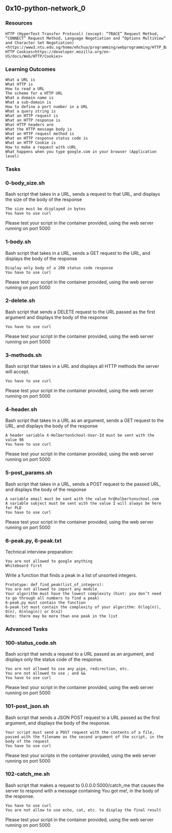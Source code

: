 ## **0x10-python-network_0**

### **Resources**

    HTTP (HyperText Transfer Protocol) (except: “TRACE” Request Method, “CONNECT” Request Method, Language Negotiation and “Options MultiView” and Character Set Negotiation)<https://www3.ntu.edu.sg/home/ehchua/programming/webprogramming/HTTP_Basics.html>
    HTTP Cookies<https://developer.mozilla.org/en-US/docs/Web/HTTP/Cookies>

### **Learning Outcomes**

    What a URL is
    What HTTP is
    How to read a URL
    The scheme for a HTTP URL
    What a domain name is
    What a sub-domain is
    How to define a port number in a URL
    What a query string is
    What an HTTP request is
    What an HTTP response is
    What HTTP headers are
    What the HTTP message body is
    What an HTTP request method is
    What an HTTP response status code is
    What an HTTP Cookie is
    How to make a request with cURL
    What happens when you type google.com in your browser (Application level)

### **Tasks**
### **0-body_size.sh**
Bash script that takes in a URL, sends a request to that URL, and displays the size of the body of the response

    The size must be displayed in bytes
    You have to use curl

Please test your script in the container provided, using the web server running on port 5000

### **1-body.sh**
Bash script that takes in a URL, sends a GET request to the URL, and displays the body of the response

    Display only body of a 200 status code response
    You have to use curl

Please test your script in the container provided, using the web server running on port 5000

### **2-delete.sh**
Bash script that sends a DELETE request to the URL passed as the first argument and displays the body of the response

    You have to use curl

Please test your script in the container provided, using the web server running on port 5000

### **3-methods.sh**
Bash script that takes in a URL and displays all HTTP methods the server will accept.

    You have to use curl

Please test your script in the container provided, using the web server running on port 5000

### **4-header.sh**
Bash script that takes in a URL as an argument, sends a GET request to the URL, and displays the body of the response

    A header variable X-HolbertonSchool-User-Id must be sent with the value 98
    You have to use curl

Please test your script in the container provided, using the web server running on port 5000

### **5-post_params.sh**
Bash script that takes in a URL, sends a POST request to the passed URL, and displays the body of the response

    A variable email must be sent with the value hr@holbertonschool.com
    A variable subject must be sent with the value I will always be here for PLD
    You have to use curl

Please test your script in the container provided, using the web server running on port 5000

### **6-peak.py, 6-peak.txt**
Technical interview preparation:

    You are not allowed to google anything
    Whiteboard first

Write a function that finds a peak in a list of unsorted integers.

    Prototype: def find_peak(list_of_integers):
    You are not allowed to import any module
    Your algorithm must have the lowest complexity (hint: you don’t need to go through all numbers to find a peak)
    6-peak.py must contain the function
    6-peak.txt must contain the complexity of your algorithm: O(log(n)), O(n), O(nlog(n)) or O(n2)
    Note: there may be more than one peak in the list

### **Advanced Tasks**
### **100-status_code.sh**
Bash script that sends a request to a URL passed as an argument, and displays only the status code of the response.

    You are not allowed to use any pipe, redirection, etc.
    You are not allowed to use ; and &&
    You have to use curl

Please test your script in the container provided, using the web server running on port 5000

### **101-post_json.sh**
Bash script that sends a JSON POST request to a URL passed as the first argument, and displays the body of the response.

    Your script must send a POST request with the contents of a file, passed with the filename as the second argument of the script, in the body of the request
    You have to use curl

Please test your scripts in the container provided, using the web server running on port 5000

### **102-catch_me.sh**
Bash script that makes a request to 0.0.0.0:5000/catch_me that causes the server to respond with a message containing You got me!, in the body of the response.

    You have to use curl
    You are not allow to use echo, cat, etc. to display the final result

Please test your script in the container provided, using the web server running on port 5000

